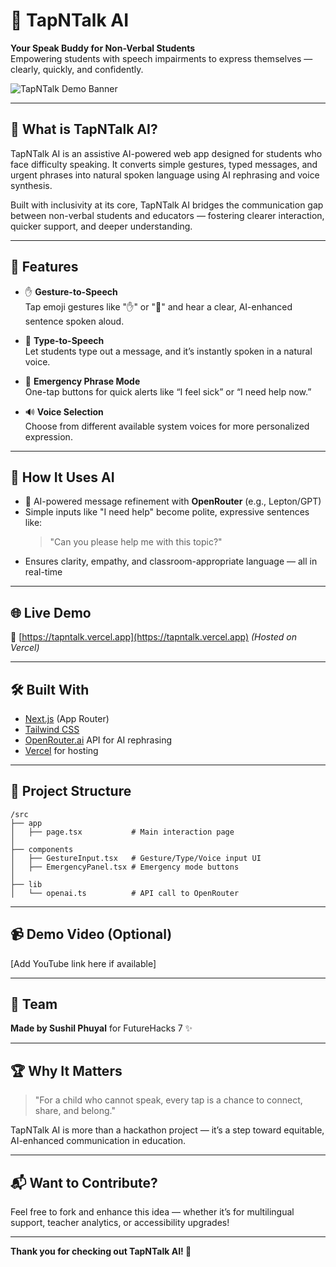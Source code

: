# 📢 TapNTalk AI

**Your Speak Buddy for Non-Verbal Students**  
Empowering students with speech impairments to express themselves — clearly, quickly, and confidently.

![TapNTalk Demo Banner](https://user-images.githubusercontent.com/0000000/banner-placeholder.png)

---

## 🎯 What is TapNTalk AI?
TapNTalk AI is an assistive AI-powered web app designed for students who face difficulty speaking. It converts simple gestures, typed messages, and urgent phrases into natural spoken language using AI rephrasing and voice synthesis.

Built with inclusivity at its core, TapNTalk AI bridges the communication gap between non-verbal students and educators — fostering clearer interaction, quicker support, and deeper understanding.

---

## 🚀 Features

- ✋ **Gesture-to-Speech**  
  Tap emoji gestures like "✋" or "🤔" and hear a clear, AI-enhanced sentence spoken aloud.

- 📝 **Type-to-Speech**  
  Let students type out a message, and it’s instantly spoken in a natural voice.

- 🚨 **Emergency Phrase Mode**  
  One-tap buttons for quick alerts like “I feel sick” or “I need help now.”

- 🔊 **Voice Selection**  
  Choose from different available system voices for more personalized expression.

---

## 🧠 How It Uses AI

- 🎯 AI-powered message refinement with **OpenRouter** (e.g., Lepton/GPT)
- Simple inputs like "I need help" become polite, expressive sentences like:
  > "Can you please help me with this topic?"
- Ensures clarity, empathy, and classroom-appropriate language — all in real-time

---

## 🌐 Live Demo

🔗 [https://tapntalk.vercel.app](https://tapntalk.vercel.app) *(Hosted on Vercel)*

---

## 🛠 Built With

- [Next.js](https://nextjs.org/) (App Router)
- [Tailwind CSS](https://tailwindcss.com/)
- [OpenRouter.ai](https://openrouter.ai/) API for AI rephrasing
- [Vercel](https://vercel.com/) for hosting

---

## 📁 Project Structure

```
/src
├── app
│   ├── page.tsx           # Main interaction page
│
├── components
│   ├── GestureInput.tsx   # Gesture/Type/Voice input UI
│   ├── EmergencyPanel.tsx # Emergency mode buttons
│
├── lib
│   └── openai.ts          # API call to OpenRouter
```

---

## 📹 Demo Video (Optional)
[Add YouTube link here if available]

---

## 🤝 Team
**Made by Sushil Phuyal** for FutureHacks 7 ✨

---

## 🏆 Why It Matters
> "For a child who cannot speak, every tap is a chance to connect, share, and belong."

TapNTalk AI is more than a hackathon project — it’s a step toward equitable, AI-enhanced communication in education.

---

## 📬 Want to Contribute?
Feel free to fork and enhance this idea — whether it’s for multilingual support, teacher analytics, or accessibility upgrades!

---

**Thank you for checking out TapNTalk AI! 💙**
